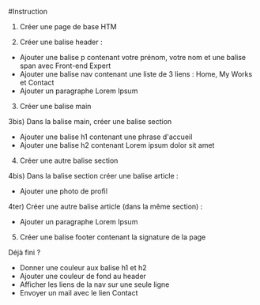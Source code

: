 #Instruction
1) Créer une page de base HTM

2) Créer une balise header :
- Ajouter une balise p contenant votre prénom, votre nom et une balise span avec Front-end Expert
- Ajouter une balise nav contenant une liste de 3 liens : Home, My Works et Contact
- Ajouter un paragraphe Lorem Ipsum


3) Créer une balise main

3bis) Dans la balise main, créer une balise section
- Ajouter une balise h1 contenant une phrase d'accueil
- Ajouter une balise h2 contenant Lorem ipsum dolor sit amet

4) Créer une autre balise section

4bis) Dans la balise section créer une balise article :
- Ajouter une photo de profil


4ter) Créer une autre balise article (dans la même section) :
- Ajouter un paragraphe Lorem Ipsum


5) Créer une balise footer contenant la signature de la page


Déjà fini ?
- Donner une couleur aux balise h1 et h2
- Ajouter une couleur de fond au header
- Afficher les liens de la nav sur une seule ligne
- Envoyer un mail avec le lien Contact
